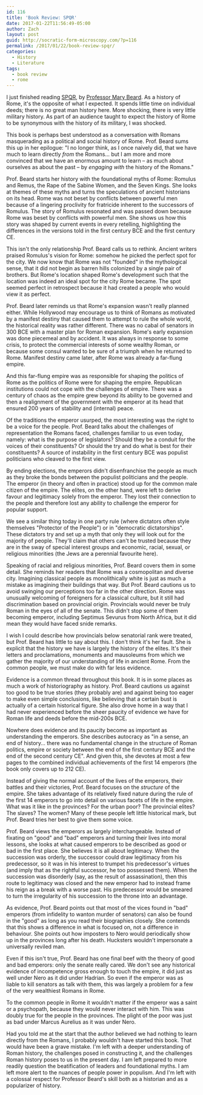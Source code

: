 ```yaml
---
id: 116
title: 'Book Review: SPQR'
date: 2017-01-22T11:56:49-05:00
author: Zach
layout: post
guid: http://socratic-form-microscopy.com/?p=116
permalink: /2017/01/22/book-review-spqr/
categories:
  - History
  - Literature
tags:
  - book review
  - rome
---
```

I just finished reading <a href="http://books.wwnorton.com/books/978-1-63149-222-8/">SPQR</a>, by <a href="http://timesonline.typepad.com/dons_life/">Professor Mary Beard</a>. As a history of Rome, it's the opposite of what I expected. It spends little time on individual deeds; there is no great man history here. More shocking, there is very little military history. As part of an audience taught to expect the history of Rome to be synonymous with the history of its military, I was shocked.

This book is perhaps best understood as a conversation with Romans masquerading as a political and social history of Rome. Prof. Beard sums this up in her epilogue: "I no longer think, as I once naively did, that we have much to learn directly <em>from</em> the Romans… but I am more and more convinced that we have an enormous amount to learn – as much about ourselves as about the past – by <em>engaging with</em> the history of the Romans."

Prof. Beard starts her history with the foundational myths of Rome: Romulus and Remus, the Rape of the Sabine Women, and the Seven Kings. She looks at themes of these myths and turns the speculations of ancient historians on its head. Rome was not beset by conflicts between powerful men because of a lingering proclivity for fratricide inherent to the successors of Romulus. The story of Romulus resonated and was passed down because Rome was beset by conflicts with powerful men. She shows us how this story was shaped by current events in every retelling, highlighting the differences in the versions told in the first century BCE and the first century CE.

This isn't the only relationship Prof. Beard calls us to rethink. Ancient writers praised Romulus's vision for Rome: somehow he picked the perfect spot for the city. We now know that Rome was not "founded" in the mythological sense, that it did not begin as barren hills colonized by a single pair of brothers. But Rome's location shaped Rome's development such that the location was indeed an ideal spot for the city Rome became. The spot seemed perfect in retrospect because it had created a people who would view it as perfect.

Prof. Beard later reminds us that Rome's expansion wasn't really planned either. While Hollywood may encourage us to think of Romans as motivated by a manifest destiny that caused them to attempt to rule the whole world, the historical reality was rather different. There was no cabal of senators in 300 BCE with a master plan for Roman expansion. Rome's early expansion was done piecemeal and by accident. It was always in response to some crisis, to protect the commercial interests of some wealthy Roman, or because some consul wanted to be sure of a triumph when he returned to Rome. Manifest destiny came later, after Rome was already a far-flung empire.

And this far-flung empire was as responsible for shaping the politics of Rome as the politics of Rome were for shaping the empire. Republican institutions could not cope with the challenges of empire. There was a century of chaos as the empire grew beyond its ability to be governed and then a realignment of the government with the emperor at its head that ensured 200 years of stability and (internal) peace.

Of the traditions the emperor usurped, the most interesting was the right to be a voice for the people. Prof. Beard talks about the challenges of representation the Romans faced, challenges familiar to us even today, namely: what is the purpose of legislators? Should they be a conduit for the voices of their constituents? Or should the try and do what is best for their constituents? A source of instability in the first century BCE was populist politicians who cleaved to the first view.

By ending elections, the emperors didn't disenfranchise the people as much as they broke the bonds between the populist politicians and the people. The emperor (in theory and often in practice) stood up for the common male citizen of the empire. The elites, on the other hand, were left to derive favour and legitimacy solely from the emperor. They lost their connection to the people and therefore lost any ability to challenge the emperor for popular support.

We see a similar thing today in one party rule (where dictators often style themselves "Protector of the People") or in "democratic dictatorships". These dictators try and set up a myth that only they will look out for the majority of people. They'll claim that others can't be trusted because they are in the sway of special interest groups and economic, racial, sexual, or religious minorities (the Jews are a perennial favourite here).

Speaking of racial and religious minorities, Prof. Beard covers them in some detail. She reminds her readers that Rome was a cosmopolitan and diverse city. Imagining classical people as monolithically white is just as much a mistake as imagining their buildings that way. But Prof. Beard cautions us to avoid swinging our perceptions too far in the other direction. Rome was unusually welcoming of foreigners for a classical culture, but it still had discrimination based on provincial origin. Provincials would never be truly Roman in the eyes of all of the senate. This didn't stop some of them becoming emperor, including Septimus Sevurus from North Africa, but it did mean they would have faced snide remarks.

I wish I could describe how provincials below senatorial rank were treated, but Prof. Beard has little to say about this. I don't think it's her fault. She is explicit that the history we have is largely the history of the elites. It's their letters and proclamations, monuments and mausoleums from which we gather the majority of our understanding of life in ancient Rome. From the common people, we must make do with far less evidence.

Evidence is a common thread throughout this book. It is in some places as much a work of historiography as history. Prof. Beard cautions us against too good to be true stories (they probably are) and against being too eager to make even simple conclusions, like believing that a certain bust is actually of a certain historical figure. She also drove home in a way that I had never experienced before the sheer paucity of evidence we have for Roman life and deeds before the mid-200s BCE.

Nowhere does evidence and its paucity become as important as understanding the emperors. She describes autocracy as "in a sense, an end of history… there was no fundamental change in the structure of Roman politics, empire or society between the end of the first century BCE and the end of the second century CE". And given this, she devotes at most a few pages to the combined individual achievements of the first 14 emperors (the book only covers up to 212 CE).

Instead of giving the normal account of the lives of the emperors, their battles and their victories, Prof. Beard focuses on the <em>structure</em> of the empire. She takes advantage of its relatively fixed nature during the rule of the first 14 emperors to go into detail on various facets of life in the empire. What was it like in the provinces? For the urban poor? The provincial elites? The slaves? The women? Many of these people left little historical mark, but Prof. Beard tries her best to give them some voice.

Prof. Beard views the emperors as largely interchangeable. Instead of fixating on "good" and "bad" emperors and turning their lives into moral lessons, she looks at what caused emperors to be described as good or bad in the first place. She believes it is all about legitimacy. When the succession was orderly, the successor could draw legitimacy from his predecessor, so it was in his interest to trumpet his predecessor's virtues (and imply that as the rightful successor, he too possessed them). When the succession was disorderly (say, as the result of assassination), then this route to legitimacy was closed and the new emperor had to instead frame his reign as a break with a worse past. His predecessor would be smeared to turn the irregularity of his succession to the throne into an advantage.

As evidence, Prof. Beard points out that most of the vices found in "bad" emperors (from infidelity to wanton murder of senators) can also be found in the "good" as long as you read their biographies closely. She contends that this shows a difference in what is focused on, not a difference in behaviour. She points out how imposters to Nero would periodically show up in the provinces long after his death. Hucksters wouldn't impersonate a universally reviled man.

Even if this isn't true, Prof. Beard has one final beef with the theory of good and bad emperors: only the senate really cared. We don't see any historical evidence of incompetence gross enough to touch the empire, it did just as well under Nero as it did under Hadrian. So even if the emperor was as liable to kill senators as talk with them, this was largely a problem for a few of the very wealthiest Romans in Rome.

To the common people in Rome it wouldn't matter if the emperor was a saint or a psychopath, because they would never interact with him. This was doubly true for the people in the provinces. The plight of the poor was just as bad under Marcus Aurelius as it was under Nero.

Had you told me at the start that the author believed we had nothing to learn directly from the Romans, I probably wouldn't have started this book. That would have been a grave mistake. I'm left with a deeper understanding of Roman history, the challenges posed in constructing it, and the challenges Roman history poses to us in the present day. I am left prepared to more readily question the beatification of leaders and foundational myths. I am left more alert to the nuances of people power in populism. And I'm left with a colossal respect for Professor Beard's skill both as a historian and as a popularizer of history.